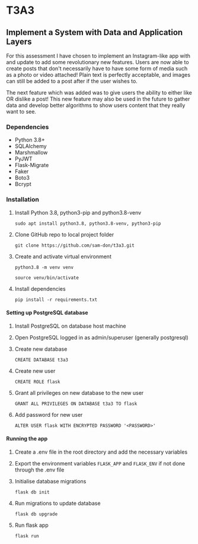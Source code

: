# T3A3 

## Implement a System with Data and Application Layers

For this assessment I have chosen to implement an Instagram-like app with and update to add some revolutionary new features. Users are now able to create posts that don't necessarily have to have some form of media such as a photo or video attached! Plain text is perfectly acceptable, and images can still be added to a post after if the user wishes to. 

The next feature which was added was to give users the ability to either like OR dislike a post! This new feature may also be used in the future to gather data and develop better algorithms to show users content that they really want to see. 

### Dependencies

- Python 3.8+
- SQLAlchemy
- Marshmallow
- PyJWT
- Flask-Migrate
- Faker
- Boto3
- Bcrypt

### Installation

1. Install Python 3.8, python3-pip and python3.8-venv

    `sudo apt install python3.8, python3.8-venv, python3-pip`

2. Clone GitHub repo to local project folder

    `git clone https://github.com/sam-don/t3a3.git`

3. Create and activate virtual environment

    `python3.8 -m venv venv`
    
    `source venv/bin/activate`

4. Install dependencies

    `pip install -r requirements.txt`

#### Setting up PostgreSQL database

1. Install PostgreSQL on database host machine
   
2. Open PostgreSQL logged in as admin/superuser (generally postgresql)
   
3. Create new database
   
    `CREATE DATABASE t3a3`

4. Create new user

    `CREATE ROLE flask`

5. Grant all privileges on new database to the new user

    `GRANT ALL PRIVILEGES ON DATABASE t3a3 TO flask`

6. Add password for new user

    `ALTER USER flask WITH ENCRYPTED PASSWORD '<PASSWORD>'`

#### Running the app

1. Create a .env file in the root directory and add the necessary variables

2. Export the environment variables `FLASK_APP` and `FLASK_ENV` if not done through the .env file

3. Initialise database migrations

    `flask db init`

4. Run migrations to update database

    `flask db upgrade`

5. Run flask app

    `flask run`